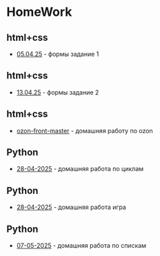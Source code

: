 # HomeWork
## html+css
- [05.04.25](html+css/05.04.25/) - формы задание 1

## html+css
- [13.04.25](html+css/13.04.25) - формы задание 2

## html+css
- [ozon-front-master](html+css/ozon-front-master/) - домашняя работу по ozon

## Python
- [28-04-2025](Python/28-04-2025/) - домашняя работа по циклам

## Python
- [28-04-2025](Python/28-04-2025%20-%20игра/) - домашняя работа игра

## Python

- [07-05-2025](Python/07-05-2025/) - домашняя работа по спискам
